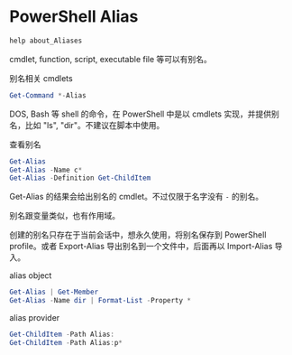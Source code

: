 # PowerShell Alias

```powershell
help about_Aliases
```

cmdlet, function, script, executable file 等可以有别名。

别名相关 cmdlets

```powershell
Get-Command *-Alias
```

DOS, Bash 等 shell 的命令，在 PowerShell 中是以 cmdlets 实现，并提供别名，比如 "ls", "dir"。不建议在脚本中使用。

查看别名

```powershell
Get-Alias
Get-Alias -Name c*
Get-Alias -Definition Get-ChildItem
```

Get-Alias 的结果会给出别名的 cmdlet。不过仅限于名字没有 `-` 的别名。

别名跟变量类似，也有作用域。

创建的别名只存在于当前会话中，想永久使用，将别名保存到 PowerShell profile。或者 Export-Alias 导出别名到一个文件中，后面再以 Import-Alias 导入。

alias object

```powershell
Get-Alias | Get-Member
Get-Alias -Name dir | Format-List -Property *
```

alias provider

```powershell
Get-ChildItem -Path Alias:
Get-ChildItem -Path Alias:p*
```
